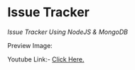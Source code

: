 # Issue Tracker
<i>Issue Tracker Using NodeJS & MongoDB</I>

Preview Image:




Youtube Link:- <a href="https://youtu.be/h9HyJT1UjHI">Click Here.</a>
